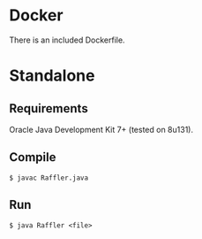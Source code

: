 Docker
======

There is an included Dockerfile.

Standalone
==========

Requirements
------------

Oracle Java Development Kit 7+ (tested on 8u131).

Compile
-------

    $ javac Raffler.java

Run
---

    $ java Raffler <file>
